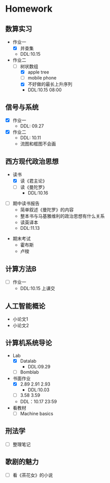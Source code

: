 # Homework

##  数算实习 
* 作业一
  * [x] 并查集
  * DDL:10.15
* 作业二
  * [ ] 树状数组
    * [x] apple tree
    * [ ] mobile phone  
    * [x] 不好做的最长上升序列
    * DDL:10.15 08:00

## 信号与系统
* [x] 作业一
    * DDL: 09.27
* [x] 作业二
    * DDL: 10.11
    * 流图和框图不会画

## 西方现代政治思想
* 读书
    * [x] 读《君主论》
    * [ ] 读《曼陀罗》
        * DDL:10.16
* [ ] 期中读书报告
    * 简单叙述《曼陀罗》的内容
    * 整本书与马基雅维利的政治思想有什么关系
    * 读英译本
    * DDL:11.13
* 期末考试
    * 霍布斯
    * 卢梭
## 计算方法B

* [ ] 作业一
  * DDL:10.15 上课交

## 人工智能概论

* 小论文1
* 小论文2 

## 计算机系统导论
* Lab
    * [x] Datalab
        * DDL:09.29
    * [ ] Bomblab
    
* 书面作业
    * [x] 2.89 2.91 2.93
        * DDL:10.03
    * [ ] 3.58 3.59
    * DDL：10.17 23:59
* 看教材
  * [ ] Machine basics

## 刑法学
* [ ] 整理笔记
## 歌剧的魅力
* [ ] 看《茶花女》的小说





 






